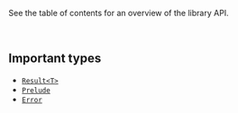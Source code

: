 See the table of contents for an overview of the library API.

<br/>

## Important types

- [`Result<T>`](/api/Rascal.Result-1.html)
- [`Prelude`](/api/Rascal.Prelude.html)
- [`Error`](/api/Rascal.Error.html)
